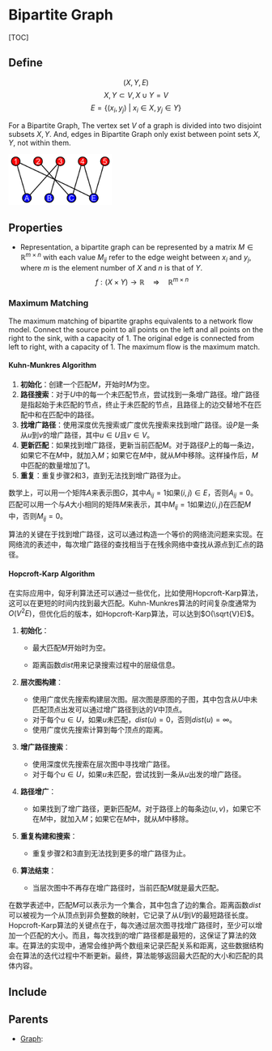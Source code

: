 # Bipartite Graph

[TOC]

## Define

$$
(X, Y, E)  \tag{Bipartite Graph}
$$
$$
X, Y \subset V, X \cup Y = V  \tag{vertex sets}
$$
$$
E = \{(x_i, y_j) \ |\ x_i \in X, y_j \in Y\}  \tag{edge set}
$$

For a Bipartite Graph, The vertex set $V$ of a graph is divided into two disjoint subsets $X, Y$. And, edges in Bipartite Graph only exist between point sets $X, Y$, not within them.

<img src="./assets/Simple_bipartite_graph;_two_layers.svg" alt="Simple_bipartite_graph;_two_layers" style="zoom:20%;" />

## Properties

- Representation, a bipartite graph can be represented by a matrix $M \in \mathbb R^{m \times n}$ with each value $M_{ij}$ refer to the edge weight between $x_i$ and $y_j$, where $m$ is the element number of $X$ and $n$ is that of $Y$.
  $$
  f:(X \times Y) \to \mathbb R \quad\Rightarrow\quad \mathbb R^{m \times n}
  $$

### Maximum Matching
The maximum matching of bipartite graphs equivalents to a network flow model.
Connect the source point to all points on the left and all points on the right to the sink, with a capacity of $1$. The original edge is connected from left to right, with a capacity of $1$. The maximum flow is the maximum match. 


#### Kuhn-Munkres Algorithm

1. **初始化**：创建一个匹配$M$，开始时$M$为空。
2. **路径搜索**：对于$U$中的每一个未匹配节点，尝试找到一条增广路径。增广路径是指起始于未匹配的节点，终止于未匹配的节点，且路径上的边交替地不在匹配中和在匹配中的路径。
3. **找增广路径**：使用深度优先搜索或广度优先搜索来找到增广路径。设$P$是一条从$u$到$v$的增广路径，其中$u \in U$且$v \in V$。
4. **更新匹配**：如果找到增广路径，更新当前匹配$M$。对于路径$P$上的每一条边，如果它不在$M$中，就加入$M$；如果它在$M$中，就从$M$中移除。这样操作后，$M$中匹配的数量增加了1。
5. **重复**：重复步骤2和3，直到无法找到增广路径为止。

数学上，可以用一个矩阵$A$来表示图$G$，其中$A_{ij} = 1$如果$(i, j) \in E$，否则$A_{ij} = 0$。匹配可以用一个与$A$大小相同的矩阵$M$来表示，其中$M_{ij} = 1$如果边$(i, j)$在匹配$M$中，否则$M_{ij} = 0$。

算法的关键在于找到增广路径，这可以通过构造一个等价的网络流问题来实现。在网络流的表述中，每次增广路径的查找相当于在残余网络中查找从源点到汇点的路径。



#### Hopcroft-Karp Algorithm

在实际应用中，匈牙利算法还可以通过一些优化，比如使用Hopcroft-Karp算法，这可以在更短的时间内找到最大匹配。Kuhn-Munkres算法的时间复杂度通常为$O(V^2E)$，但优化后的版本，如Hopcroft-Karp算法，可以达到$O(\sqrt{V}E)$。

1. **初始化**：

      - 最大匹配$M$开始时为空。

      - 距离函数$dist$用来记录搜索过程中的层级信息。


2. **层次图构建**：
   - 使用广度优先搜索构建层次图。层次图是原图的子图，其中包含从$U$中未匹配顶点出发可以通过增广路径到达的$V$中顶点。
   - 对于每个$u \in U$，如果$u$未匹配，$dist(u) = 0$，否则$dist(u) = \infty$。
   - 使用广度优先搜索计算到每个顶点的距离。

3. **增广路径搜索**：
   - 使用深度优先搜索在层次图中寻找增广路径。
   - 对于每个$u \in U$，如果$u$未匹配，尝试找到一条从$u$出发的增广路径。

4. **路径增广**：
   - 如果找到了增广路径，更新匹配$M$。对于路径上的每条边$(u, v)$，如果它不在$M$中，就加入$M$；如果它在$M$中，就从$M$中移除。

5. **重复构建和搜索**：
   - 重复步骤2和3直到无法找到更多的增广路径为止。

6. **算法结束**：
   - 当层次图中不再存在增广路径时，当前匹配$M$就是最大匹配。

在数学表述中，匹配$M$可以表示为一个集合，其中包含了边的集合。距离函数$dist$可以被视为一个从顶点到非负整数的映射，它记录了从$U$到$V$的最短路径长度。Hopcroft-Karp算法的关键点在于，每次通过层次图寻找增广路径时，至少可以增加一个匹配的大小。而且，每次找到的增广路径都是最短的，这保证了算法的效率。在算法的实现中，通常会维护两个数组来记录匹配关系和距离，这些数据结构会在算法的迭代过程中不断更新。最终，算法能够返回最大匹配的大小和匹配的具体内容。

## Include

## Parents

- [Graph](./Graph.md): 

